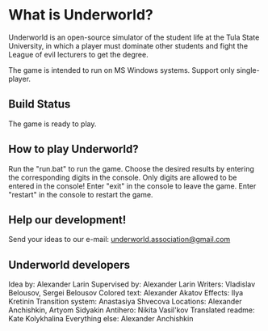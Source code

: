 What is Underworld?
===================

Underworld is an open-source simulator of the student 
life at the Tula State University, in which a player must 
dominate other students and fight the League of evil lecturers 
to get the degree.

The game is intended to run on MS Windows systems. 
Support only single-player.


Build Status
------------

The game is ready to play. 


How to play Underworld?
------------

Run the "run.bat" to run the game.
Choose the desired results by entering the corresponding 
digits in the console.
Only digits are allowed to be entered in the console!
Enter "exit" in the console to leave the game.
Enter "restart" in the console to restart the game.



Help our development!
------------

Send your ideas to our e-mail: underworld.association@gmail.com


Underworld developers
------------

Idea by: Alexander Larin
Supervised by: Alexander Larin
Writers: Vladislav Belousov, Sergei Belousov
Colored text: Alexander Akatov
Effects: Ilya Kretinin
Transition system: Anastasiya Shvecova
Locations: Alexander Anchishkin, Artyom Sidyakin
Antihero: Nikita Vasil'kov
Translated readme: Kate Kolykhalina
Everything else: Alexander Anchishkin